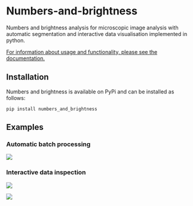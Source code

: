 # Numbers-and-brightness
Numbers and brightness analysis for microscopic image analysis with automatic segmentation and interactive data visualisation implemented in python.

[For information about usage and functionality, please see the documentation.](https://jvb22.github.io/Numbers-and-brightness/)

## Installation
Numbers and brightness is available on PyPi and can be installed as follows:
```shell
pip install numbers_and_brightness
```

## Examples
### Automatic batch processing
![](./assets/images/output_csv.png)

### Interactive data inspection
![](./assets/images/brightness_x_intensity.png)

![](./assets/images/brightness_x_intensity_img_selection.png)
